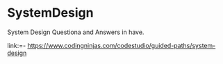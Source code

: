 # SystemDesign
System Design Questiona and Answers in have.


link:=- https://www.codingninjas.com/codestudio/guided-paths/system-design

